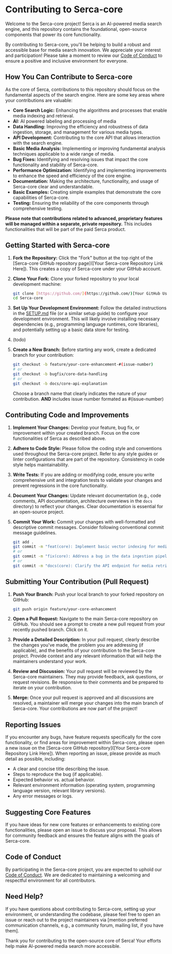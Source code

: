 # Contributing to Serca-core

Welcome to the Serca-core project! Serca is an AI-powered media search engine, and this repository contains the foundational, open-source components that power its core functionality.

By contributing to Serca-core, you'll be helping to build a robust and accessible base for media search innovation. We appreciate your interest and participation! Please take a moment to review our [Code of Conduct](CODE_OF_CONDUCT.md) to ensure a positive and inclusive environment for everyone.

## How You Can Contribute to Serca-core

As the core of Serca, contributions to this repository should focus on the fundamental aspects of the search engine. Here are some key areas where your contributions are valuable:

* **Core Search Logic:** Enhancing the algorithms and processes that enable media indexing and retrieval.
* **AI:** AI powered labeling and processing of media
* **Data Handling:** Improving the efficiency and robustness of data ingestion, storage, and management for various media types.
* **API Development:** Contributing to the core API that allows interaction with the search engine.
* **Basic Media Analysis:** Implementing or improving fundamental analysis techniques applicable to a wide range of media.
* **Bug Fixes:** Identifying and resolving issues that impact the core functionality and stability of Serca-core.
* **Performance Optimization:** Identifying and implementing improvements to enhance the speed and efficiency of the core engine.
* **Documentation:** Making the architecture, functionality, and usage of Serca-core clear and understandable.
* **Basic Examples:** Creating simple examples that demonstrate the core capabilities of Serca-core.
* **Testing:** Ensuring the reliability of the core components through comprehensive testing.

**Please note that contributions related to advanced, proprietary features will be managed within a separate, private repository.** This includes functionalities that will be part of the paid Serca product.

## Getting Started with Serca-core

1.  **Fork the Repository:** Click the "Fork" button at the top right of the [Serca-core GitHub repository page]([Your Serca-core Repository Link Here]). This creates a copy of Serca-core under your GitHub account.

2.  **Clone Your Fork:** Clone your forked repository to your local development machine:

    ```bash
    git clone [https://github.com/](https://github.com/)[Your GitHub Username]/Serca-core.git
    cd Serca-core
    ```

3.  **Set Up Your Development Environment:** Follow the detailed instructions in the [SETUP.md](SETUP.md) file (or a similar setup guide) to configure your development environment. This will likely involve installing necessary dependencies (e.g., programming language runtimes, core libraries), and potentially setting up a basic data store for testing.
4.  (todo)

5.  **Create a New Branch:** Before starting any work, create a dedicated branch for your contribution:

    ```bash
    git checkout -b feature/your-core-enhancement-#(issue-number)
    # or
    git checkout -b bugfix/core-data-handling
    # or
    git checkout -b docs/core-api-explanation
    ```

    Choose a branch name that clearly indicates the nature of your contribution. **AND** includes issue number formated as #(issue-number)

## Contributing Code and Improvements

1.  **Implement Your Changes:** Develop your feature, bug fix, or improvement within your created branch. Focus on the core functionalities of Serca as described above.
2.  **Adhere to Code Style:** Please follow the coding style and conventions used throughout the Serca-core project. Refer to any style guides or linter configurations that are part of the repository. Consistency in code style helps maintainability.
3.  **Write Tests:** If you are adding or modifying code, ensure you write comprehensive unit and integration tests to validate your changes and prevent regressions in the core functionality.
4.  **Document Your Changes:** Update relevant documentation (e.g., code comments, API documentation, architecture overviews in the `docs` directory) to reflect your changes. Clear documentation is essential for an open-source project.
5.  **Commit Your Work:** Commit your changes with well-formatted and descriptive commit messages. Consider following conventional commit message guidelines.

    ```bash
    git add .
    git commit -m "feat(core): Implement basic vector indexing for media"
    # or
    git commit -m "fix(core): Address a bug in the data ingestion pipeline"
    # or
    git commit -m "docs(core): Clarify the API endpoint for media retrieval"
    ```

## Submitting Your Contribution (Pull Request)

1.  **Push Your Branch:** Push your local branch to your forked repository on GitHub:

    ```bash
    git push origin feature/your-core-enhancement
    ```

2.  **Open a Pull Request:** Navigate to the main Serca-core repository on GitHub. You should see a prompt to create a new pull request from your recently pushed branch. Click on it.
3.  **Provide a Detailed Description:** In your pull request, clearly describe the changes you've made, the problem you are addressing (if applicable), and the benefits of your contribution to the Serca-core project. Provide context and any relevant information that will help the maintainers understand your work.
4.  **Review and Discussion:** Your pull request will be reviewed by the Serca-core maintainers. They may provide feedback, ask questions, or request revisions. Be responsive to their comments and be prepared to iterate on your contribution.
5.  **Merge:** Once your pull request is approved and all discussions are resolved, a maintainer will merge your changes into the main branch of Serca-core. Your contributions are now part of the project!

## Reporting Issues

If you encounter any bugs, have feature requests specifically for the core functionality, or find areas for improvement within Serca-core, please open a new issue on the [Serca-core GitHub repository]([Your Serca-core Repository Link Here]). When reporting an issue, please provide as much detail as possible, including:

* A clear and concise title describing the issue.
* Steps to reproduce the bug (if applicable).
* Expected behavior vs. actual behavior.
* Relevant environment information (operating system, programming language version, relevant library versions).
* Any error messages or logs.

## Suggesting Core Features

If you have ideas for new core features or enhancements to existing core functionalities, please open an issue to discuss your proposal. This allows for community feedback and ensures the feature aligns with the goals of Serca-core.

## Code of Conduct

By participating in the Serca-core project, you are expected to uphold our [Code of Conduct](CODE_OF_CONDUCT.md). We are dedicated to maintaining a welcoming and respectful environment for all contributors.

## Need Help?

If you have questions about contributing to Serca-core, setting up your environment, or understanding the codebase, please feel free to open an issue or reach out to the project maintainers via [mention preferred communication channels, e.g., a community forum, mailing list, if you have them].

Thank you for contributing to the open-source core of Serca! Your efforts help make AI-powered media search more accessible.
